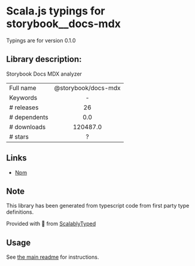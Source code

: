 
# Scala.js typings for storybook__docs-mdx

Typings are for version 0.1.0

## Library description:
Storybook Docs MDX analyzer

|                    |                 |
| ------------------ | :-------------: |
| Full name          | @storybook/docs-mdx |
| Keywords           | - |
| # releases         | 26 |
| # dependents       | 0.0 |
| # downloads        | 120487.0 |
| # stars            | ? |

## Links
- [Npm](https://www.npmjs.com/package/%40storybook%2Fdocs-mdx)
    


## Note
This library has been generated from typescript code from first party type definitions.

Provided with :purple_heart: from [ScalablyTyped](https://github.com/oyvindberg/ScalablyTyped)

## Usage
See [the main readme](../../readme.md) for instructions.


